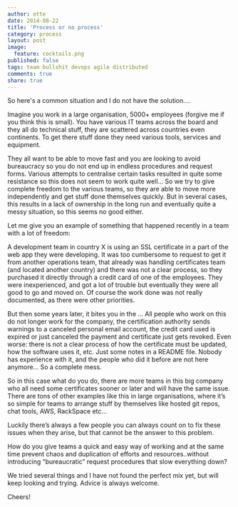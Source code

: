 ```yaml
---
author: otte
date: 2014-08-22
title: 'Process or no process'
category: process
layout: post
image: 
  feature: cocktails.png
published: false
tags: team bullshit devops agile distributed
comments: true
share: true
---
```


So here's a common situation and I do not have the solution....

Imagine you work in a large organisation, 5000+ employees (forgive me if you think this is small). You have various IT teams across the board and they all do technical stuff, they are scattered across countries even continents. To get there stuff done they need various tools, services and equipment.

They all want to be able to move fast and you are looking to avoid bureaucracy so you do not end up in endless procedures and request forms. Various attempts to centralise certain tasks resulted in quite some resistance so this does not seem to work quite well… So we try to give complete freedom to the various teams, so they are able to move more independently and get stuff done themselves quickly. But in several cases, this results in a lack of ownership in the long run and eventually quite a messy situation, so this seems no good either. 

Let me give you an example of something that happened recently in a team with a lot of freedom:

A development team in country X is using an SSL certificate in a part of the web app they were developing. It was too cumbersome to request to get it from another operations team, that already was handling certificates team (and located another country) and there was not a clear process, so they purchased it directly through a credit card of one of the employees. They were inexperienced, and got a lot of trouble but eventually they were all good to go and moved on. Of course the work done was not really documented, as there were other priorities.

But then some years later, it bites you in the ... All people who work on this do not longer work for the company, the certification authority sends warnings to a canceled personal email account,  the credit card used is expired or just canceled the payment and certificate just gets revoked. 
Even worse: there is not a clear process of how the certificate must be updated, how the software uses it, etc. Just some notes in a README file. Nobody has experience with it, and the people who did it before are not here anymore… So a complete mess.

So in this case what do you do, there are more teams in this big company who all need some certificates sooner or later and will have the same issue. There are tons of other examples like this in large organisations, where it’s so simple for teams to arrange stuff by themselves like hosted git repos, chat tools, AWS, RackSpace etc… 

Luckily there’s always a few people you can always count on to fix these issues when they arise, but that cannot be the answer to this problem.

How do you give teams a quick and easy way of working and at the same time prevent chaos and duplication of efforts and resources..without introducing “bureaucratic” request procedures that slow everything down?

We tried several things and I have not found the perfect mix yet, but will keep looking and trying.
Advice is always welcome.
 
Cheers!
